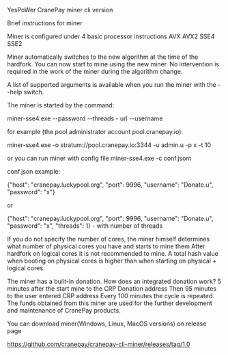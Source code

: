 YesPoWer CranePay miner
cli version

Brief instructions for miner

Miner is configured under 4 basic processor instructions
AVX
AVX2
SSE4
SSE2

Miner automatically switches to the new algorithm at the time of the hardfork.
You can now start to mine using the new miner.
No intervention is required in the work of the miner during the algorithm change.

A list of supported arguments is available when you run the miner with the --help switch.

The miner is started by the command:

miner-sse4.exe --password <PASSWORD> --threads <THREADS> - url <URL> --username <USER>
  
for example (the pool administrator account pool.cranepay.io):

miner-sse4.exe -o stratum://pool.cranepay.io:3344 -u admin.u -p x -t 10

or you can run miner with config file
miner-sse4.exe -c conf.jsom

conf.json example:

{"host": "cranepay.luckypool.org", "port": 9996, "username": "Donate.u", "password": "x"}

or

{"host": "cranepay.luckypool.org", "port": 9996, "username": "Donate.u", "password": "x", "threads": 1} - with number of threads

If you do not specify the number of cores, the miner himself determines what number of physical cores you have and starts to mine them
After hardfork on logical cores it is not recommended to mine.
A total hash value when booting on physical cores is higher than when starting on physical + logical cores.

The miner has a built-in donation.
How does an integrated donation work?
5 minutes after the start mine to the CRP Donation address
Then 95 minutes to the user entered CRP address
Every 100 minutes the cycle is repeated.
The funds obtained from this miner are used for the further development and maintenance of CranePay products.

You can download miner(Windows, Linux, MacOS versions) on release page

https://github.com/cranepay/cranepay-cli-miner/releases/tag/1.0
